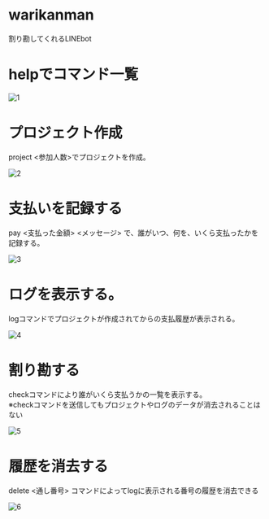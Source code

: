 # warikanman
割り勘してくれるLINEbot

# helpでコマンド一覧

![1](https://user-images.githubusercontent.com/62131533/119939868-6e03b300-bfc9-11eb-9f1b-c22b4b54a215.png)

# プロジェクト作成
project <参加人数>でプロジェクトを作成。

![2](https://user-images.githubusercontent.com/62131533/119939999-97244380-bfc9-11eb-8fdd-8b0e0fa9cfe9.png)

# 支払いを記録する
pay <支払った金額> <メッセージ> で、誰がいつ、何を、いくら支払ったかを記録する。

![3](https://user-images.githubusercontent.com/62131533/119940216-d5216780-bfc9-11eb-9ee7-2d2dfe0890de.png)

# ログを表示する。
logコマンドでプロジェクトが作成されてからの支払履歴が表示される。

![4](https://user-images.githubusercontent.com/62131533/119940217-d5b9fe00-bfc9-11eb-9a68-bd243820b6ea.png)

# 割り勘する
checkコマンドにより誰がいくら支払うかの一覧を表示する。  
※checkコマンドを送信してもプロジェクトやログのデータが消去されることはない

![5](https://user-images.githubusercontent.com/62131533/119940213-d3f03a80-bfc9-11eb-85aa-14cd6bb13dc8.png)

# 履歴を消去する
delete <通し番号> コマンドによってlogに表示される番号の履歴を消去できる

![6](https://user-images.githubusercontent.com/62131533/119941994-419d6600-bfcc-11eb-9bc3-dd83940c3a0e.png)
